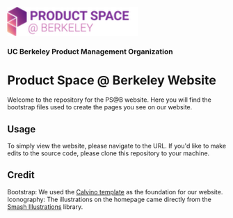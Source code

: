 <img src="https://github.com/calproductspace/website/blob/main/assets/img/logo/logo.png" width=300>

### UC Berkeley Product Management Organization

# Product Space @ Berkeley Website
Welcome to the repository for the PS@B website. Here you will find the bootstrap files used to create the pages you see on our website. 

## Usage
To simply view the website, please navigate to the URL. If you'd like to make edits to the source code, please clone this repository to your machine.

## Credit

Bootstrap: We used the [Calvino template](https://colorlib.com/wp/template/calvino/) as the foundation for our website. 
Iconography: The illustrations on the homepage came directly from the [Smash Illustrations](https://usesmash.com/) library.
